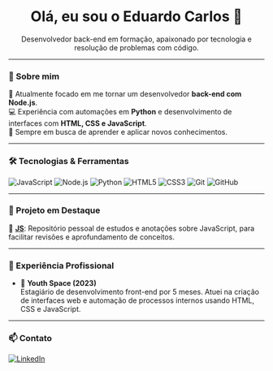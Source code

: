 <h1 align="center">Olá, eu sou o Eduardo Carlos 👋</h1>

<p align="center">
  Desenvolvedor back-end em formação, apaixonado por tecnologia e resolução de problemas com código.
</p>

---

### 🚀 Sobre mim

🎯 Atualmente focado em me tornar um desenvolvedor **back-end com Node.js**.  
💻 Experiência com automações em **Python** e desenvolvimento de interfaces com **HTML, CSS e JavaScript**.  
🧠 Sempre em busca de aprender e aplicar novos conhecimentos.

---

### 🛠️ Tecnologias & Ferramentas

![JavaScript](https://img.shields.io/badge/-JavaScript-F7DF1E?style=for-the-badge&logo=javascript&logoColor=000)
![Node.js](https://img.shields.io/badge/-Node.js-339933?style=for-the-badge&logo=node.js&logoColor=fff)
![Python](https://img.shields.io/badge/-Python-3776AB?style=for-the-badge&logo=python&logoColor=fff)
![HTML5](https://img.shields.io/badge/-HTML5-E34F26?style=for-the-badge&logo=html5&logoColor=fff)
![CSS3](https://img.shields.io/badge/-CSS3-1572B6?style=for-the-badge&logo=css3&logoColor=fff)
![Git](https://img.shields.io/badge/-Git-F05032?style=for-the-badge&logo=git&logoColor=fff)
![GitHub](https://img.shields.io/badge/-GitHub-181717?style=for-the-badge&logo=github&logoColor=fff)

---

### 📘 Projeto em Destaque

🔹 [**JS**](https://github.com/ecarllos/JS): Repositório pessoal de estudos e anotações sobre JavaScript, para facilitar revisões e aprofundamento de conceitos.

---

### 💼 Experiência Profissional

- 🏢 **Youth Space (2023)**  
  Estagiário de desenvolvimento front-end por 5 meses. Atuei na criação de interfaces web e automação de processos internos usando HTML, CSS e JavaScript.

---

### 📫 Contato

[![LinkedIn](https://img.shields.io/badge/-LinkedIn-blue?style=for-the-badge&logo=linkedin&logoColor=white)](https://www.linkedin.com/in/ecarllos/)
